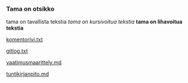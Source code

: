 ### Tama on otsikko

tama on tavallista tekstia
*tama on kursivoitua tekstia*
**tama on lihavoitua tekstia**

[komentorivi.txt](https://github.com/synesteesia/ot-harjoitustyo/blob/master/laskarit/komentorivi.txt)

[gitlog.txt](https://github.com/synesteesia/ot-harjoitustyo/blob/master/laskarit/gitlog.txt)

[vaatimusmaarittely.md](https://github.com/synesteesia/ot-harjoitustyo/blob/master/dokumentointi/vaatimusmaarittely.md)

[tuntikirjanpito.md](https://github.com/synesteesia/ot-harjoitustyo/blob/master/dokumentointi/tuntikirjanpito.md)
